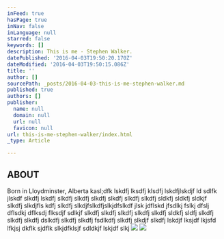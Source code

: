```yaml
---
inFeed: true
hasPage: true
inNav: false
inLanguage: null
starred: false
keywords: []
description: This is me - Stephen Walker.
datePublished: '2016-04-03T19:50:20.170Z'
dateModified: '2016-04-03T19:50:15.086Z'
title: ''
author: []
sourcePath: _posts/2016-04-03-this-is-me-stephen-walker.md
published: true
authors: []
publisher:
  name: null
  domain: null
  url: null
  favicon: null
url: this-is-me-stephen-walker/index.html
_type: Article

---
```

## ABOUT

Born in Lloydminster, Alberta kasl;dfk lskdfj lksdfj klsdfj lskdfjlskdjf ld sdlfk jlskdf slkdfj lskdfj slkdfj slkdfj slkdfj slkdfj slkdfj slkdfj sldkfj sldkfj sldkjf slkdfj slkdjfls kdfj slkdfj slkdjfslkdfjslkjdfslkdf jlsk jdflskd jfsdlkj fslkj dfslj dflsdkj dflksdj flksdjf sdlkjf slkdfj slkdfj slkdfj slkdfj slkdfj sldkfj sldfj slkdfj slkdfj slkdfj dslkdfj slkdfj slkdfj fsdlkdfj slkdfj slkdjf slkdfj lskdjf lksjdf lkjsfd lfkjsj dkflk sjdflk slkjdfklsjf sdldkjf lskjdf slkj
![](https://the-grid-user-content.s3-us-west-2.amazonaws.com/ff1b83c5-30a6-4608-a1cd-54b8eb1ae7cb.jpg)
![](https://the-grid-user-content.s3-us-west-2.amazonaws.com/5033c9bf-3c0c-4791-8615-7cf7c64ebb26.jpg)